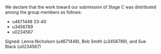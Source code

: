 We declare that the work toward our submission of Stage C was distributed among the group members as follows:

* u4671448 33-40
* u3456789
* u0234567

Signed: Lenna Nicholson (u4671448), Bob Smith (u3456789), and Sue Black (u0234567)
